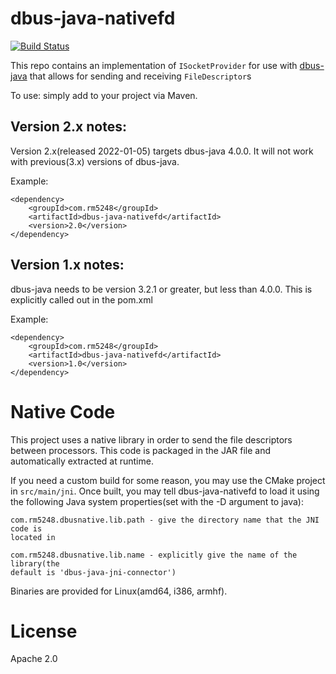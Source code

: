 # dbus-java-nativefd

[![Build Status](https://jenkins.rm5248.com/buildStatus/icon?job=dbus-java%2Fmultibranch-test%2Fmaster)](https://jenkins.rm5248.com/job/dbus-java/job/multibranch-test/job/master/)

This repo contains an implementation of `ISocketProvider` for use
with [dbus-java](https://github.com/hypfvieh/dbus-java) that allows
for sending and receiving `FileDescriptor`s

To use: simply add to your project via Maven.

## Version 2.x notes:

Version 2.x(released 2022-01-05) targets dbus-java 4.0.0.  It will not work
with previous(3.x) versions of dbus-java.

Example:

```
<dependency>
    <groupId>com.rm5248</groupId>
    <artifactId>dbus-java-nativefd</artifactId>
    <version>2.0</version>
</dependency>
```

## Version 1.x notes:

dbus-java needs to be version 3.2.1 or greater, but less than 4.0.0.  This is explicitly
called out in the pom.xml

Example:

```
<dependency>
    <groupId>com.rm5248</groupId>
    <artifactId>dbus-java-nativefd</artifactId>
    <version>1.0</version>
</dependency>
```

# Native Code

This project uses a native library in order to send the file descriptors
between processors.  This code is packaged in the JAR file and automatically
extracted at runtime.

If you need a custom build for some reason, you may use the CMake project in
`src/main/jni`.  Once built, you may tell dbus-java-nativefd to load it using
the following Java system properties(set with the -D argument to java):

```
com.rm5248.dbusnative.lib.path - give the directory name that the JNI code is 
located in

com.rm5248.dbusnative.lib.name - explicitly give the name of the library(the 
default is 'dbus-java-jni-connector')
```

Binaries are provided for Linux(amd64, i386, armhf).

# License

Apache 2.0
